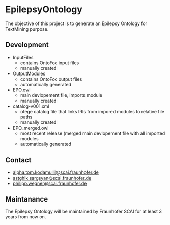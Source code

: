 # EpilepsyOntology

The objective of this project is to generate an Epilepsy Ontology for TextMining purpose.

## Development
- InputFiles
    - contains OntoFox input files
    - manually created
- OutputModules
    - contains OntoFox output files
    - automatically generated
- EPO.owl
    - main devlopement file, imports module
    - manually created
- catalog-v001.xml
     - otege catalog file that links IRIs from impored modules to relative file paths
     - manually created
- EPO_merged.owl
    - most recent release (merged main devlopement file with all imported modules
    - automatically generated

## Contact 
 - alpha.tom.kodamullil@scai.fraunhofer.de
 - astghik.sargsyan@scai.fraunhofer.de
 - philipp.wegner@scai.fraunhofer.de
## Maintanance 
The Epilepsy Ontology will be maintained by Fraunhofer SCAI for at least 3 years from now on. 

